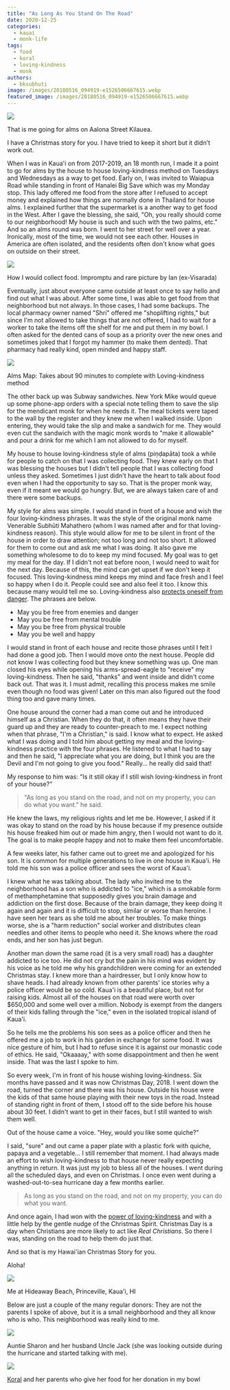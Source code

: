 ```yaml
---
title: "As Long As You Stand On The Road"
date: 2020-12-25
categories: 
  - kauai
  - monk-life
tags: 
  - food
  - koral
  - loving-kindness
  - monk
authors: 
  - bksubhuti
image: /images/20180516_094919-e1526506667615.webp
featured_image: /images/20180516_094919-e1526506667615.webp
---
```


![](/images/20180516_094919-e1526506667615-768x1024.webp)

That is me going for alms on Aalona Street Kilauea.

I have a Christmas story for you. I have tried to keep it short but it didn't work out.

When I was in Kaua'i on from 2017-2019, an 18 month run, I made it a point to go for alms by the house to house loving-kindness method on Tuesdays and Wednesdays as a way to get food. Early on, I was invited to Waiapua Road while standing in front of Hanalei Big Save which was my Monday stop. This lady offered me food from the store after I refused to accept money and explained how things are normally done in Thailand for house alms. I explained further that the supermarket is a another way to get food in the West. After I gave the blessing, she said, "Oh, you really should come to our neighborhood! My house is such and such with the two palms, etc." And so an alms round was born. I went to her street for well over a year. Ironically, most of the time, we would not see each other. Houses in America are often isolated, and the residents often don't know what goes on outside on their street.

![](/images/meatbigsave1.rsz_-1024x768.webp)

How I would collect food. Impromptu and rare picture by Ian (ex-Visarada)

Eventually, just about everyone came outside at least once to say hello and find out what I was about. After some time, I was able to get food from that neighborhood but not always. In those cases, I had some backups. The local pharmacy owner named "Shri" offered me "shoplifting rights," but since I'm not allowed to take things that are not offered, I had to wait for a worker to take the items off the shelf for me and put them in my bowl. I often asked for the dented cans of soup as a priority over the new ones and sometimes joked that I forgot my hammer (to make them dented). That pharmacy had really kind, open minded and happy staff.

![](/images/almsMap-1024x677.webp)

Alms Map: Takes about 90 minutes to complete with Loving-kindness method

The other back up was Subway sandwiches. New York Mike would queue up some phone-app orders with a special note telling them to save the slip for the mendicant monk for when he needs it. The meal tickets were taped to the wall by the register and they knew me when I walked inside. Upon entering, they would take the slip and make a sandwich for me. They would even cut the sandwich with the magic monk words to "make it allowable" and pour a drink for me which I am not allowed to do for myself.

My house to house loving-kindness style of alms (piṇḍapāta) took a while for people to catch on that I was collecting food. They knew early on that I was blessing the houses but I didn't tell people that I was collecting food unless they asked. Sometimes I just didn't have the heart to talk about food even when I had the opportunity to say so. That is the proper monk way, even if it meant we would go hungry. But, we are always taken care of and there were some backups.

My style for alms was simple. I would stand in front of a house and wish the four loving-kindness phrases. It was the style of the original monk name Venerable Subhūti Mahathero (whom I was named after and for that loving-kindness reason). This style would allow for me to be silent in front of the house in order to draw attention; not too long and not too short. It allowed for them to come out and ask me what I was doing. It also gave me something wholesome to do to keep my mind focused. My goal was to get my meal for the day. If I didn't not eat before noon, I would need to wait for the next day. Because of this, the mind can get upset if we don't keep it focused. This loving-kindness mind keeps my mind and face fresh and I feel so happy when I do it. People could see and also feel it too. I know this because many would tell me so. Loving-kindness also [protects oneself from danger](https://americanmonk.org/fighting-anger-with-loving-kindness/). The phrases are below.

- May you be free from enemies and danger
- May you be free from mental trouble
- May you be free from physical trouble
- May you be well and happy

I would stand in front of each house and recite those phrases until I felt I had done a good job. Then I would move onto the next house. People did not know I was collecting food but they knew something was up. One man closed his eyes while opening his arms-spread-eagle to "receive" my loving-kindness. Then he said, "thanks" and went inside and didn't come back out. That was it. I must admit, recalling this process makes me smile even though no food was given! Later on this man also figured out the food thing too and gave many times.

One house around the corner had a man come out and he introduced himself as a Christian. When they do that, it often means they have their guard up and they are ready to counter-preach to me. I expect nothing when that phrase, "I'm a Christian," is said. I know what to expect. He asked what I was doing and I told him about getting my meal and the loving-kindness practice with the four phrases. He listened to what I had to say and then he said, "I appreciate what you are doing, but I think you are the Devil and I'm not going to give you food." Really... he really did said that!

My response to him was: "Is it still okay if I still wish loving-kindness in front of your house?"

> "As long as you stand on the road, and not on my property, you can do what you want." he said.

He knew the laws, my religious rights and let me be. However, I asked if it was okay to stand on the road by his house because if my presence outside his house freaked him out or made him angry, then I would not want to do it. The goal is to make people happy and not to make them feel uncomfortable.

A few weeks later, his father came out to greet me and apologized for his son. It is common for multiple generations to live in one house in Kaua'i. He told me his son was a police officer and sees the worst of Kaua'i.

I knew what he was talking about. The lady who invited me to the neighborhood has a son who is addicted to "ice," which is a smokable form of methamphetamine that supposedly gives you brain damage and addiction on the first dose. Because of the brain damage, they keep doing it again and again and it is difficult to stop, similar or worse than heroine. I have seen her tears as she told me about her troubles. To make things worse, she is a "harm reduction" social worker and distributes clean needles and other items to people who need it. She knows where the road ends, and her son has just begun.

Another man down the same road (it is a very small road) has a daughter addicted to ice too. He did not cry but the pain in his mind was evident by his voice as he told me why his grandchildren were coming for an extended Christmas stay. I knew more than a hairdresser, but I only know how to shave heads. I had already known from other parents' ice stories why a police officer would be so cold. Kaua'i is a beautiful place, but not for raising kids. Almost all of the houses on that road were worth over $650,000 and some well over a million. Nobody is exempt from the dangers of their kids falling through the "ice," even in the isolated tropical island of Kaua'i.

So he tells me the problems his son sees as a police officer and then he offered me a job to work in his garden in exchange for some food. It was nice gesture of him, but I had to refuse since it is against our monastic code of ethics. He said, "Okaaaay," with some disappointment and then he went inside. That was the last I spoke to him.

So every week, I'm in front of his house wishing loving-kindness. Six months have passed and it was now Christmas Day, 2018. I went down the road, turned the corner and there was his house. Outside his house were the kids of that same house playing with their new toys in the road. Instead of standing right in front of them, I stood off to the side before his house about 30 feet. I didn't want to get in their faces, but I still wanted to wish them well.

Out of the house came a voice. "Hey, would you like some quiche?"

I said, "sure" and out came a paper plate with a plastic fork with quiche, papaya and a vegetable... I still remember that moment. I had always made an effort to wish loving-kindness to that house never really expecting anything in return. It was just my job to bless all of the houses. I went during all the scheduled days, and even on Christmas. I once even went during a washed-out-to-sea hurricane day a few months earlier.

> As long as you stand on the road, and not on my property, you can do what you want.

And once again, I had won with the [power of loving-kindness](https://americanmonk.org/tag/loving-kindness-wins-the-race/) and with a little help by the gentle nudge of the Christmas Spirit. Christmas Day is a day when Christians are more likely to act like _Real Christians_. So there I was, standing on the road to help them do just that.

And so that is my Hawai'ian Christmas Story for you.

Aloha!

![](/images/cropped-IMG_20190403_182709-1024x1024.webp)

Me at Hideaway Beach, Princeville, Kaua'i, HI

Below are just a couple of the many regular donors: They are not the parents I spoke of above, but it is a small neighborhood and they all know who is who. This neighborhood was really kind to me.

![](/images/auntisharenandunclejack-1024x768.webp)

Auntie Sharon and her husband Uncle Jack (she was looking outside during the hurricane and started talking with me).

![](/images/koral-fam-1024x768.webp)

[Koral](https://americanmonk.org/koral-inspires-me/) and her parents who give her food for her donation in my bowl